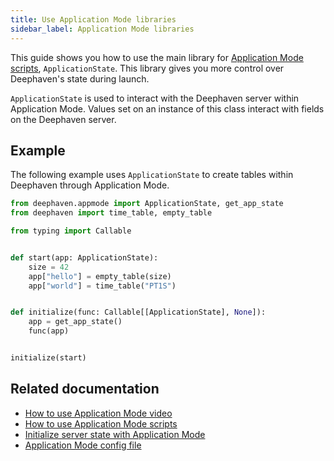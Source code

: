 ```yaml
---
title: Use Application Mode libraries
sidebar_label: Application Mode libraries
---
```


This guide shows you how to use the main library for [Application Mode scripts](./application-mode-script.md), `ApplicationState`. This library gives you more control over Deephaven's state during launch.

`ApplicationState` is used to interact with the Deephaven server within Application Mode. Values set on an instance of this class interact with fields on the Deephaven server.

## Example

The following example uses `ApplicationState` to create tables within Deephaven through Application Mode.

```python skip-test
from deephaven.appmode import ApplicationState, get_app_state
from deephaven import time_table, empty_table

from typing import Callable


def start(app: ApplicationState):
    size = 42
    app["hello"] = empty_table(size)
    app["world"] = time_table("PT1S")


def initialize(func: Callable[[ApplicationState], None]):
    app = get_app_state()
    func(app)


initialize(start)
```

## Related documentation

- [How to use Application Mode video](https://youtu.be/GNm1k0WiRMQ)
- [How to use Application Mode scripts](./application-mode-script.md)
- [Initialize server state with Application Mode](./application-mode.md)
- [Application Mode config file](../reference/app-mode/application-mode-config.md)
